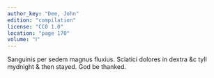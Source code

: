 ```yaml
---
author_key: "Dee, John"
edition: "compilation"
license: "CC0 1.0"
location: "page 170"
volume: "Ⅰ"
---
```

Sanguinis per sedem magnus fluxius. Sciatici dolores in dextra &c tyll mydnight
& then stayed. God be thanked.
